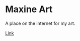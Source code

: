# Maxine Art

A place on the internet for my art.

[Link](https://maxine-ellah.github.io/Maxine-Art/)
